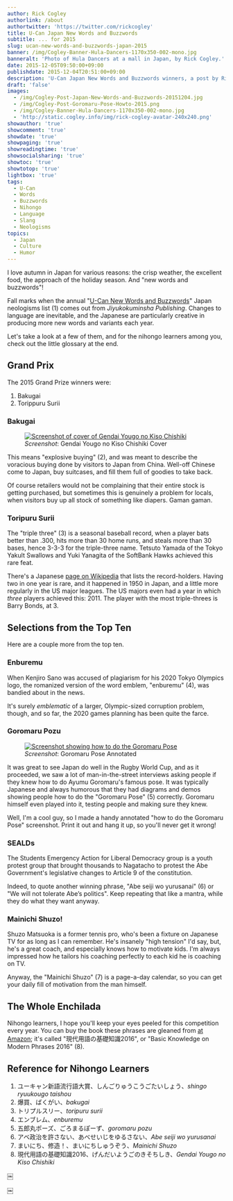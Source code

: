 ```yaml
---
author: Rick Cogley
authorlink: /about
authortwitter: 'https://twitter.com/rickcogley'
title: U-Can Japan New Words and Buzzwords
subtitle: ... for 2015
slug: ucan-new-words-and-buzzwords-japan-2015
banner: /img/Cogley-Banner-Hula-Dancers-1170x350-002-mono.jpg
banneralt: 'Photo of Hula Dancers at a mall in Japan, by Rick Cogley.'
date: 2015-12-05T09:50:00+09:00
publishdate: 2015-12-04T20:51:00+09:00
description: 'U-Can Japan New Words and Buzzwords winners, a post by Rick Cogley.'
draft: 'false'
images:
  - /img/Cogley-Post-Japan-New-Words-and-Buzzwords-20151204.jpg
  - /img/Cogley-Post-Goromaru-Pose-Howto-2015.png
  - /img/Cogley-Banner-Hula-Dancers-1170x350-002-mono.jpg
  - 'http://static.cogley.info/img/rick-cogley-avatar-240x240.png'
showauthor: 'true'
showcomment: 'true'
showdate: 'true'
showpaging: 'true'
showreadingtime: 'true'
showsocialsharing: 'true'
showtoc: 'true'
showtotop: 'true'
lightbox: 'true'
tags:
  - U-Can
  - Words
  - Buzzwords
  - Nihongo
  - Language
  - Slang
  - Neologisms
topics:
  - Japan
  - Culture
  - Humor
---
```


I love autumn in Japan for various reasons: the crisp weather, the excellent food, the approach of the holiday season. And "new words and buzzwords"!

<!--more-->

Fall marks when the annual "[U-Can New Words and Buzzwords](http://singo.jiyu.co.jp)" Japan neologisms list (1) comes out from _Jiyukokuminsha Publishing_. Changes to language are inevitable, and the Japanese are particularly creative in producing more new words and variants each year.

Let's take a look at a few of them, and for the nihongo learners among you, check out the little glossary at the end.

## Grand Prix

The 2015 Grand Prize winners were:

1. Bakugai
2. Torippuru Surii

### Bakugai

<figure class="photo-inline-right">
  <a href="/img/Cogley-Post-Japan-New-Words-and-Buzzwords-20151204.jpg" title="Book Cover: Gendai Yougo no Kiso Chishiki" data-lightbox="set1" data-title="Book Cover: Gendai Yougo no Kiso Chishiki"><img class="photo300 pure-img" src="/img/Cogley-Post-Japan-New-Words-and-Buzzwords-20151204.jpg" alt="Screenshot of cover of Gendai Yougo no Kiso Chishiki" ></a>
  <figcaption><em>Screenshot</em>: Gendai Yougo no Kiso Chishiki Cover</figcaption>
</figure>

This means "explosive buying" (2), and was meant to describe the voracious buying done by visitors to Japan from China. Well-off Chinese come to Japan, buy suitcases, and fill them full of goodies to take back.

Of course retailers would not be complaining that their entire stock is getting purchased, but sometimes this is genuinely a problem for locals, when visitors buy up all stock of something like diapers. Gaman gaman.

### Toripuru Surii

The "triple three" (3) is a seasonal baseball record, when a player bats better than .300, hits more than 30 home runs, and steals more than 30 bases, hence 3-3-3 for the triple-three name. Tetsuto Yamada of the Tokyo Yakult Swallows and Yuki Yanagita of the SoftBank Hawks achieved this rare feat.

There's a Japanese [page on Wikipedia](https://ja.wikipedia.org/wiki/%E3%83%88%E3%83%AA%E3%83%97%E3%83%AB%E3%82%B9%E3%83%AA%E3%83%BC) that lists the record-holders. Having two in one year is rare, and it happened in 1950 in Japan, and a little more regularly in the US major leagues. The US majors even had a year in which _three_ players achieved this: 2011. The player with the most triple-threes is Barry Bonds, at 3.

## Selections from the Top Ten

Here are a couple more from the top ten.

### Enburemu

When Kenjiro Sano was accused of plagiarism for his 2020 Tokyo Olympics logo, the romanized version of the word emblem, "enburemu" (4), was bandied about in the news.

It's surely _emblematic_ of a larger, Olympic-sized corruption problem, though, and so far, the 2020 games planning has been quite the farce.

### Goromaru Pozu

<figure class="photo-inline-right">
  <a href="/img/Cogley-Post-Goromaru-Pose-Howto-2015.png" title="Goromaru Pose Annotated" data-lightbox="set1" data-title="How to do the Goromaru Pose"><img class="photo300 pure-img" src="/img/Cogley-Post-Goromaru-Pose-Howto-2015.png" alt="Screenshot showing how to do the Goromaru Pose" ></a>
  <figcaption><em>Screenshot</em>: Goromaru Pose Annotated</figcaption>
</figure>

It was great to see Japan do well in the Rugby World Cup, and as it proceeded, we saw a lot of man-in-the-street interviews asking people if they knew how to do Ayumu Goromaru's famous pose. It was typically Japanese and always humorous that they had diagrams and demos showing people how to do the "Goromaru Pose" (5) correctly. Goromaru himself even played into it, testing people and making sure they knew.

Well, I'm a cool guy, so I made a handy annotated "how to do the Goromaru Pose" screenshot. Print it out and hang it up, so you'll never get it wrong!

### SEALDs

The Students Emergency Action for Liberal Democracy group is a youth protest group that brought thousands to Nagatacho to protest the Abe Government's legislative changes to Article 9 of the constitution.

Indeed, to quote another winning phrase, "Abe seiji wo yurusanai" (6) or "We will not tolerate Abe’s politics". Keep repeating that like a mantra, while they do what they want anyway.

### Mainichi Shuzo!

Shuzo Matsuoka is a former tennis pro, who's been a fixture on Japanese TV for as long as I can remember. He's insanely "high tension" I'd say, but, he's a great coach, and especially knows how to motivate kids. I'm always impressed how he tailors his coaching perfectly to each kid he is coaching on TV.

Anyway, the "Mainichi Shuzo" (7) is a page-a-day calendar, so you can get your daily fill of motivation from the man himself.

## The Whole Enchilada

Nihongo learners, I hope you'll keep your eyes peeled for this competition every year. You can buy the book these phrases are gleaned from [at Amazon](http://www.amazon.co.jp/dp/4426101344); it's called "現代用語の基礎知識2016", or "Basic Knowledge on Modern Phrases 2016" (8).

## Reference for Nihongo Learners

1. ユーキャン新語流行語大賞、しんごりゅうこうごたいしょう、_shingo ryuukougo taishou_
2. 爆買、ばくがい、_bakugai_
3. トリプルスリー、_toripuru surii_
4. エンブレム、_enburemu_
5. 五郎丸ポーズ、ごろまるぽーず、_goromaru pozu_
6. アベ政治を許さない、あべせいじをゆるさない、_Abe seiji wo yurusanai_
7. まいにち、修造！、まいにちしゅうぞう、_Mainichi Shuzo_
8. 現代用語の基礎知識2016、げんだいようごのきそちしき、_Gendai Yougo no Kiso Chishiki_



￼

￼
